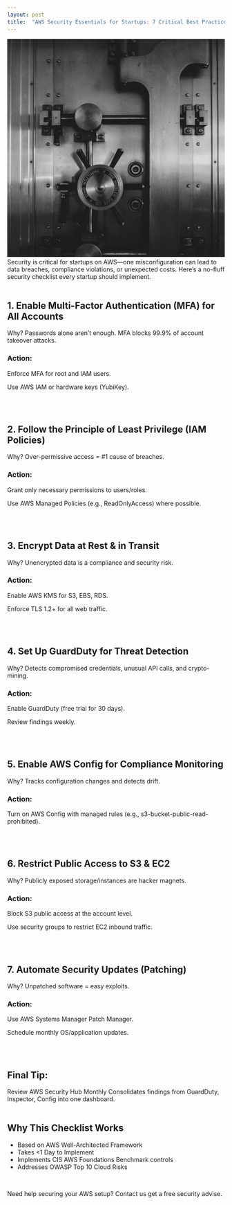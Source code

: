 ```yaml
---
layout: post
title:  "AWS Security Essentials for Startups: 7 Critical Best Practices"
---
```



![](/images/security_001.jpg)
Security is critical for startups on AWS—one misconfiguration can lead to data breaches, compliance violations, or unexpected costs. Here’s a no-fluff security checklist every startup should implement.
<br><br>

## 1. Enable Multi-Factor Authentication (MFA) for All Accounts
Why? Passwords alone aren’t enough. MFA blocks 99.9% of account takeover attacks.<br>

### Action:

Enforce MFA for root and IAM users.

Use AWS IAM or hardware keys (YubiKey).


<br><br>
## 2. Follow the Principle of Least Privilege (IAM Policies)<br>
Why? Over-permissive access = #1 cause of breaches. <br>

### Action:

Grant only necessary permissions to users/roles.

Use AWS Managed Policies (e.g., ReadOnlyAccess) where possible.



<br><br>

## 3. Encrypt Data at Rest & in Transit<br>
Why? Unencrypted data is a compliance and security risk. <br>

### Action:

Enable AWS KMS for S3, EBS, RDS.

Enforce TLS 1.2+ for all web traffic.


<br><br>


## 4. Set Up GuardDuty for Threat Detection<br>
Why? Detects compromised credentials, unusual API calls, and crypto-mining. <br>

### Action:

Enable GuardDuty (free trial for 30 days).

Review findings weekly.


<br><br>


## 5. Enable AWS Config for Compliance Monitoring<br>
Why? Tracks configuration changes and detects drift.<br>

### Action:
Turn on AWS Config with managed rules (e.g., s3-bucket-public-read-prohibited).



<br><br>


## 6. Restrict Public Access to S3 & EC2<br>
Why? Publicly exposed storage/instances are hacker magnets.<br>

### Action:


Block S3 public access at the account level.

Use security groups to restrict EC2 inbound traffic.


<br><br>


## 7. Automate Security Updates (Patching)<br>
Why? Unpatched software = easy exploits.<br>

### Action:

Use AWS Systems Manager Patch Manager.

Schedule monthly OS/application updates.


<br><br>


## Final Tip: <br>
Review AWS Security Hub Monthly
Consolidates findings from GuardDuty, Inspector, Config into one dashboard.
<br><br>

## Why This Checklist Works<br>
- Based on AWS Well-Architected Framework
- Takes <1 Day to Implement
- Implements CIS AWS Foundations Benchmark controls
- Addresses OWASP Top 10 Cloud Risks

<br>

Need help securing your AWS setup? Contact us get a free security advise.
<br>

